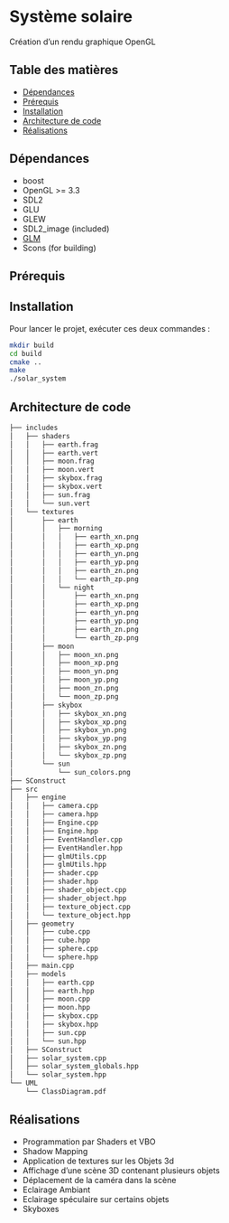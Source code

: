 # Système solaire

Création d’un rendu graphique OpenGL



## Table des matières
* [Dépendances](#dépendances)
* [Prérequis](#prérequis)
* [Installation](#installation)
* [Architecture de code](#architecture-de-code)
* [Réalisations](#réalisations)



## Dépendances

* boost
* OpenGL >= 3.3
* SDL2
* GLU
* GLEW
* SDL2\_image (included)
* [GLM](http://glm.g-truc.net/0.9.4/index.html)
* Scons (for building)



## Prérequis





## Installation

Pour lancer le projet, exécuter ces deux commandes :

```bash
mkdir build
cd build
cmake ..
make
./solar_system

```



## Architecture de code

```bash
├── includes
│   ├── shaders
│   │   ├── earth.frag
│   │   ├── earth.vert
│   │   ├── moon.frag
│   │   ├── moon.vert
│   │   ├── skybox.frag
│   │   ├── skybox.vert
│   │   ├── sun.frag
│   │   └── sun.vert
│   └── textures
│       ├── earth
│       │   ├── morning
│       │   │   ├── earth_xn.png
│       │   │   ├── earth_xp.png
│       │   │   ├── earth_yn.png
│       │   │   ├── earth_yp.png
│       │   │   ├── earth_zn.png
│       │   │   └── earth_zp.png
│       │   └── night
│       │       ├── earth_xn.png
│       │       ├── earth_xp.png
│       │       ├── earth_yn.png
│       │       ├── earth_yp.png
│       │       ├── earth_zn.png
│       │       └── earth_zp.png
│       ├── moon
│       │   ├── moon_xn.png
│       │   ├── moon_xp.png
│       │   ├── moon_yn.png
│       │   ├── moon_yp.png
│       │   ├── moon_zn.png
│       │   └── moon_zp.png
│       ├── skybox
│       │   ├── skybox_xn.png
│       │   ├── skybox_xp.png
│       │   ├── skybox_yn.png
│       │   ├── skybox_yp.png
│       │   ├── skybox_zn.png
│       │   └── skybox_zp.png
│       └── sun
│           └── sun_colors.png
├── SConstruct
├── src
│   ├── engine
│   │   ├── camera.cpp
│   │   ├── camera.hpp
│   │   ├── Engine.cpp
│   │   ├── Engine.hpp
│   │   ├── EventHandler.cpp
│   │   ├── EventHandler.hpp
│   │   ├── glmUtils.cpp
│   │   ├── glmUtils.hpp
│   │   ├── shader.cpp
│   │   ├── shader.hpp
│   │   ├── shader_object.cpp
│   │   ├── shader_object.hpp
│   │   ├── texture_object.cpp
│   │   └── texture_object.hpp
│   ├── geometry
│   │   ├── cube.cpp
│   │   ├── cube.hpp
│   │   ├── sphere.cpp
│   │   └── sphere.hpp
│   ├── main.cpp
│   ├── models
│   │   ├── earth.cpp
│   │   ├── earth.hpp
│   │   ├── moon.cpp
│   │   ├── moon.hpp
│   │   ├── skybox.cpp
│   │   ├── skybox.hpp
│   │   ├── sun.cpp
│   │   └── sun.hpp
│   ├── SConstruct
│   ├── solar_system.cpp
│   ├── solar_system_globals.hpp
│   └── solar_system.hpp
└── UML
    └── ClassDiagram.pdf

```



## Réalisations

* Programmation par Shaders et VBO
* Shadow Mapping
* Application de textures sur les Objets 3d
* Affichage d’une scène 3D contenant plusieurs objets
* Déplacement de la caméra dans la scène
* Eclairage Ambiant
* Eclairage spéculaire sur certains objets
* Skyboxes



